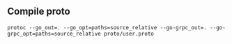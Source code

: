 ## Compile proto

```
protoc --go_out=. --go_opt=paths=source_relative --go-grpc_out=. --go-grpc_opt=paths=source_relative proto/user.proto
```

